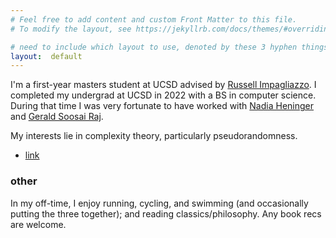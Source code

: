 ```yaml
---
# Feel free to add content and custom Front Matter to this file.
# To modify the layout, see https://jekyllrb.com/docs/themes/#overriding-theme-defaults

# need to include which layout to use, denoted by these 3 hyphen things
layout:  default
---
```

I'm a first-year masters student at UCSD advised by [Russell Impagliazzo](https://cseweb.ucsd.edu/~russell/). I completed my undergrad at UCSD in 2022 with a BS in computer science. During that time I was very fortunate to have worked with [Nadia Heninger](https://cseweb.ucsd.edu/~nadiah/) and [Gerald Soosai Raj](https://geraldsoosairaj.github.io/).

My interests lie in complexity theory, particularly pseudorandomness.

- [link](./cont.html)

### other
In my off-time, I enjoy running, cycling, and swimming (and occasionally putting the three together); and reading classics/philosophy. Any book recs are welcome.
